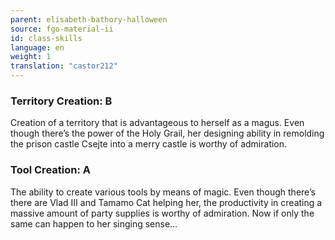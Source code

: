 ```yaml
---
parent: elisabeth-bathory-halloween
source: fgo-material-ii
id: class-skills
language: en
weight: 1
translation: "castor212"
---
```


### Territory Creation: B

Creation of a territory that is advantageous to herself as a magus.
Even though there’s the power of the Holy Grail, her designing ability in remolding the prison castle Csejte into a merry castle is worthy of admiration.

### Tool Creation: A

The ability to create various tools by means of magic.
Even though there’s there are Vlad III and Tamamo Cat helping her, the productivity in creating a massive amount of party supplies is worthy of admiration. Now if only the same can happen to her singing sense…
